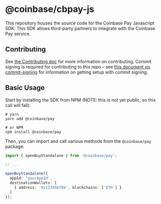 # @coinbase/cbpay-js

This repository houses the source code for the Coinbase Pay Javascript SDK. This SDK allows third-party partners to integrate with the Coinbase Pay service.

## Contributing

See [the Contributing doc](./CONTRIBUTING.md) for more information on contributing. Commit signing is required for contributing to this repo – see [this document on commit-signing](./docs/commit-signing.md) for information on getting setup with commit signing.

## Basic Usage

Start by installing the SDK from NPM (NOTE: this is not yet public, so this call will fail):

```shell
# yarn
yarn add @coinbase/pay

# or NPM
npm install @coinbase/pay
```

Then, you can import and call various methods from the `@coinbase/pay` package.

```ts
import { openBuyStandalone } from '@coinbase/pay';

// ...

openBuyStandalone({
  appId: 'yourAppId',
  destinationWallets: [
    { address: '0x123456789', blockchains: ['ETH'] }
  ]
});
```